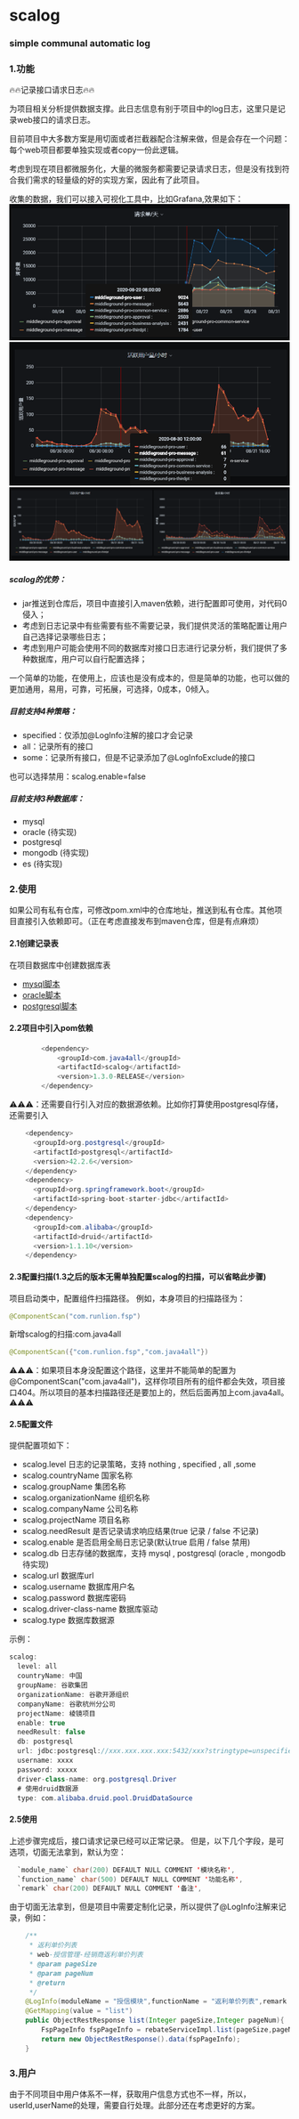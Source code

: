 # scalog 
### simple communal automatic log
### 1.功能

🔥🔥记录接口请求日志🔥🔥

为项目相关分析提供数据支撑。此日志信息有别于项目中的log日志，这里只是记录web接口的请求日志。

目前项目中大多数方案是用切面或者拦截器配合注解来做，但是会存在一个问题：每个web项目都要单独实现或者copy一份此逻辑。

考虑到现在项目都微服务化，大量的微服务都需要记录请求日志，但是没有找到符合我们需求的轻量级的好的实现方案，因此有了此项目。

收集的数据，我们可以接入可视化工具中，比如Grafana,效果如下：
![](https://github.com/it4alla/scalog/blob/master/src/main/resource/images/1.png)
![](https://github.com/it4alla/scalog/blob/master/src/main/resource/images/2.png)
![](https://github.com/it4alla/scalog/blob/master/src/main/resource/images/3.png)

##### scalog的优势：

- jar推送到仓库后，项目中直接引入maven依赖，进行配置即可使用，对代码0侵入；
- 考虑到日志记录中有些需要有些不需要记录，我们提供灵活的策略配置让用户自己选择记录哪些日志；
- 考虑到用户可能会使用不同的数据库对接口日志进行记录分析，我们提供了多种数据库，用户可以自行配置选择；

一个简单的功能，在使用上，应该也是没有成本的，但是简单的功能，也可以做的更加通用，易用，可靠，可拓展，可选择，0成本，0倾入。

##### 目前支持4种策略：
- specified：仅添加@LogInfo注解的接口才会记录
- all：记录所有的接口
- some：记录所有接口，但是不记录添加了@LogInfoExclude的接口

也可以选择禁用：scalog.enable=false

##### 目前支持3种数据库：
- mysql
- oracle (待实现)
- postgresql 
- mongodb (待实现)
- es (待实现)

### 2.使用
如果公司有私有仓库，可修改pom.xml中的仓库地址，推送到私有仓库。其他项目直接引入依赖即可。（正在考虑直接发布到maven仓库，但是有点麻烦）

#### 2.1创建记录表
在项目数据库中创建数据库表
- [mysql脚本](https://github.com/it4alla/scalog/tree/master/src/main/resource/sql/mysql.sql)
- [oracle脚本](https://github.com/it4alla/scalog/tree/master/src/main/resource/sql/oracle.sql)
- [postgresql脚本](https://github.com/it4alla/scalog/tree/master/src/main/resource/sql/postgresql.sql)
#### 2.2项目中引入pom依赖
```java
		<dependency>
			<groupId>com.java4all</groupId>
			<artifactId>scalog</artifactId>
			<version>1.3.0-RELEASE</version>
		</dependency>
```
⚠⚠⚠：还需要自行引入对应的数据源依赖。比如你打算使用postgresql存储，还需要引入
```java
    <dependency>
      <groupId>org.postgresql</groupId>
      <artifactId>postgresql</artifactId>
      <version>42.2.6</version>
    </dependency>
    <dependency>
      <groupId>org.springframework.boot</groupId>
      <artifactId>spring-boot-starter-jdbc</artifactId>
    </dependency>
    <dependency>
      <groupId>com.alibaba</groupId>
      <artifactId>druid</artifactId>
      <version>1.1.10</version>
    </dependency>
```
#### 2.3配置扫描(1.3之后的版本无需单独配置scalog的扫描，可以省略此步骤)
项目启动类中，配置组件扫描路径。
例如，本身项目的扫描路径为：
```java
@ComponentScan("com.runlion.fsp")
```
新增scalog的扫描:com.java4all
```java
@ComponentScan({"com.runlion.fsp","com.java4all"})
```
⚠⚠⚠：如果项目本身没配置这个路径，这里并不能简单的配置为@ComponentScan("com.java4all")，这样你项目所有的组件都会失效，项目接口404。所以项目的基本扫描路径还是要加上的，然后后面再加上com.java4all。⚠⚠⚠

#### 2.5配置文件
提供配置项如下：
- scalog.level 日志的记录策略，支持 nothing , specified , all ,some 
- scalog.countryName 国家名称
- scalog.groupName 集团名称
- scalog.organizationName 组织名称
- scalog.companyName 公司名称
- scalog.projectName 项目名称
- scalog.needResult 是否记录请求响应结果(true 记录 / false 不记录)
- scalog.enable  是否启用全局日志记录(默认true 启用 / false 禁用)
- scalog.db 日志存储的数据库，支持 mysql , postgresql (oracle , mongodb待实现)
- scalog.url 数据库url
- scalog.username 数据库用户名
- scalog.password 数据库密码
- scalog.driver-class-name 数据库驱动
- scalog.type  数据库数据源


示例：
```java
scalog:
  level: all
  countryName: 中国
  groupName: 谷歌集团
  organizationName: 谷歌开源组织
  companyName: 谷歌杭州分公司
  projectName: 棱镜项目
  enable: true
  needResult: false
  db: postgresql
  url: jdbc:postgresql://xxx.xxx.xxx.xxx:5432/xxx?stringtype=unspecified
  username: xxxx
  password: xxxxx
  driver-class-name: org.postgresql.Driver
  # 使用druid数据源
  type: com.alibaba.druid.pool.DruidDataSource
```

#### 2.5使用
上述步骤完成后，接口请求记录已经可以正常记录。
但是，以下几个字段，是可选项，切面无法拿到，默认为空：
```java
  `module_name` char(200) DEFAULT NULL COMMENT '模块名称',
  `function_name` char(500) DEFAULT NULL COMMENT '功能名称',
  `remark` char(200) DEFAULT NULL COMMENT '备注',
```
由于切面无法拿到，但是项目中需要定制化记录，所以提供了@LogInfo注解来记录，例如：
```java
    /**
     * 返利单价列表
     * web-授信管理-经销商返利单价列表
     * @param pageSize
     * @param pageNum
     * @return
     */
    @LogInfo(moduleName = "授信模块",functionName = "返利单价列表",remark = "获取返利单价列表")
    @GetMapping(value = "list")
    public ObjectRestResponse list(Integer pageSize,Integer pageNum){
        FspPageInfo fspPageInfo = rebateServiceImpl.list(pageSize,pageNum);
        return new ObjectRestResponse().data(fspPageInfo);
    }
```
### 3.用户
由于不同项目中用户体系不一样，获取用户信息方式也不一样，所以，userId,userName的处理，需要自行处理。此部分还在考虑更好的方案。


